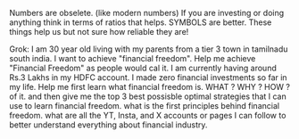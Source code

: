 Numbers are obselete. (like modern numbers)
If you are investing or doing anything think in terms of ratios that helps. SYMBOLS are better. These things help us but not sure how reliable they are!

Grok: I am 30 year old living with my parents from a tier 3 town in tamilnadu south india. I want to achieve "financial freedom". Help me achieve "Financial Freedom" as people would cal it. I am currently having around Rs.3 Lakhs in my HDFC account. I made zero financial investments so far in my life. Help me first learn what financial freedom is. WHAT ? WHY ? HOW ? of it. and then give me the top 3 best possisble optimal strategies that I can use to learn financial freedom. what is the first principles behind financial freedom. what are all the YT, Insta, and X accounts or pages I can follow to better understand everything about financial industry. 